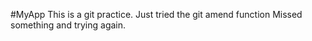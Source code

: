 #MyApp
This is a git practice.
Just tried the git amend function
Missed something and trying again.
